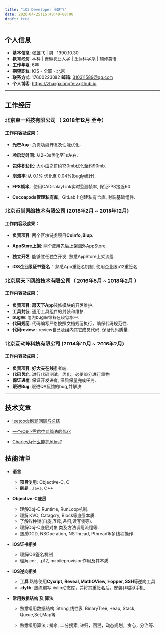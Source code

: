 ```yaml
---
title: "iOS Developer 张雄飞"
date: 2020-04-25T15:48:40+08:00
draft: true
---
```


## 个人信息

 - **基本信息**: 张雄飞 | 男 | 1990.10.30 
 - **教育经历**: 本科 | 安徽农业大学 | 生物科学系 | 辅修英语
 - **工作年限**: 6年
 - **期望职位**: iOS - 全职 - 北京
 - **联系方式**: 17600223082           **邮箱**: 310311589@qq.com
 - **个人博客**: https://zhangxiongfeiv.github.io

---

## 工作经历

### **北京束一科技有限公司** （ 2018年12月 至今）

#### 工作内容及成果：

- **光芒App**:  负责功能开发及性能优化.

- **冷启动时间**: 从2~3s优化至1s左右.

- **包体积优化**: 大小由之前约130mb优化至约90mb.

- **崩溃率**: 从 0.1% 优化至 0.04%(bugly统计).

- **FPS帧率**，使用CADisplayLink实时监测帧率, 保证FPS接近60.

- **Cocoapods管理私有库**，GitLab上创建私有仓库, 封装基础组件.

  

### 北京币尚网络技术有限公司 (2018年2月 ~ 2018年12月)

#### 工作内容及成果：

- **负责项目**: 两个区块链类项目**Coinfo, Biup**.

- **AppStore上架**: 两个应用先后上架海外AppStore.

- **独立开发**: 能够胜任独立开发, 熟悉AppStore上架流程.

- **iOS企业级证书签名**： 熟悉App重签名机制, 使用企业级p12重签名.

  


### **北京房天下网络技术有限公司**（ 2016年5月 ~ 2018年2月 ）

#### 工作内容及成果：

- **负责项目**: **房天下App**装修模块的开发维护.
- **工具封装**: 通用工具组件的封装和维护.
- **bug率**: 组内bug率维持在较低水平.
- **代码规范**: 代码编写严格按照文档规范执行，确保代码规范性.
- **代码review** : review自己及组内其它成员代码, 保证代码质量.



### **北京互动峰科技有限公司** (2014年10月 ~ 2016年2月)

#### 工作内容及成果：

- **负责项目**: **好大夫在线**患者端.
- **代码优化**: 进行代码测试，优化，必要部分进行重构.
- **保证进度**: 保证开发进度, 保质保量完成任务. 
- **跟进Bug** :跟进QA反馈的bug,并解决.

---

## 技术文章

- [leetcode刷题回顾与总结](https://zhangxiongfeiv.github.io/post/leetcode刷题回顾与总结/)

- [一个iOS小需求中对算法的优化](https://zhangxiongfeiv.github.io/post/一个ios小需求中对算法的优化/)

- [Charles为什么能抓https?](https://zhangxiongfeiv.github.io/post/charles为什么能抓https/)

## 技能清单

- **语言**
  - **项目**使用: Objective-C, C
  - **刷题** : Java, C++
- **Objective-C底层**
  - 理解Obj-C Runtime, RunLoop机制.
  - 理解 KVO, Catagory, Block等底层本质.
  - 了解各种锁(自旋,互斥,递归,读写锁等).
  - 理解Obj-C底层对象,类及方法调用流程等.
  - 熟悉GCD, NSOperation, NSThread, Pthread等多线程操作.
- **iOS证书相关**
  
  - 理解iOS签名机制
  - 理解.cer , .p12, mobileprovision作用及其本质.
- **iOS逆向相关**
  
  - **工具**:熟练使用**Cycript, Reveal, MathOView, Hopper, SSH**等逆向工具
  - **.dylib**: 熟练编写.dylib动态库，并将其重签名后，安装非越狱手机,
- **常用数据结构 及 算法**
  
  - 熟悉常用数据结构: String,线性表, BinaryTree, Heap, Stack, Queue,Set,Map等.
  
  - 熟悉常用算法 : 排序, 二分搜索, 递归，回溯，动态规划，贪心，分治等.

